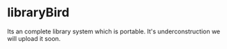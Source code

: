 libraryBird
===========

Its an complete library system which is portable. It's underconstruction we will upload it soon.